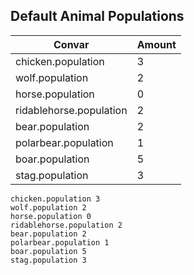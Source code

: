 
## Default Animal Populations
| Convar | Amount |
| --- | --- |
| chicken.population | 3 |
| wolf.population | 2 |
| horse.population | 0 |
| ridablehorse.population | 2 |
| bear.population | 2 |
| polarbear.population | 1 |
| boar.population | 5 |
| stag.population | 3 |

```
chicken.population 3
wolf.population 2
horse.population 0
ridablehorse.population 2
bear.population 2
polarbear.population 1
boar.population 5
stag.population 3
```
